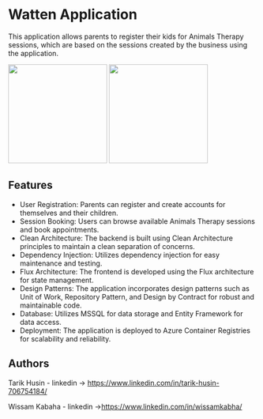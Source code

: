 # Watten Application

This application allows parents to register their kids for Animals Therapy sessions, which are based on the sessions created by the business using the application.


<img src= "https://github.com/Project-Undercover/Watten-App/assets/10331972/8d062996-c4de-4722-8830-008a73149f52" width=200>


<img src= "https://github.com/Project-Undercover/Watten-App/assets/10331972/3c2e734b-39c1-46c6-9bfa-8bf6ab410262" width=200>



## Features

- User Registration: Parents can register and create accounts for themselves and their children.
- Session Booking: Users can browse available Animals Therapy sessions and book appointments.
- Clean Architecture: The backend is built using Clean Architecture principles to maintain a clean separation of concerns.
- Dependency Injection: Utilizes dependency injection for easy maintenance and testing.
- Flux Architecture: The frontend is developed using the Flux architecture for state management.
- Design Patterns: The application incorporates design patterns such as Unit of Work, Repository Pattern, and Design by Contract for robust and maintainable code.
- Database: Utilizes MSSQL for data storage and Entity Framework for data access.
- Deployment: The application is deployed to Azure Container Registries for scalability and reliability.


## Authors

Tarik Husin - linkedin -> https://www.linkedin.com/in/tarik-husin-706754184/

Wissam Kabaha - linkedin ->https://www.linkedin.com/in/wissamkabha/